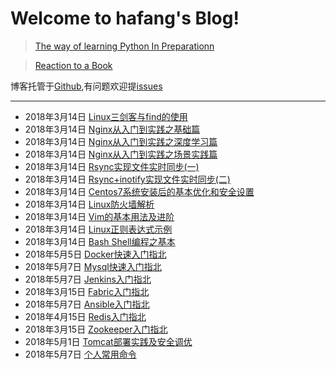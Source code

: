 # Welcome to hafang's Blog!

> [The way of learning Python In Preparationn](http://www.hafang.top)

> [Reaction to a Book](http://www.hafang.top/article/reaction-to-book)

博客托管于[Github](https://github.com/chenfan0307/blog),有问题欢迎提[issues](https://github.com/chenfan0307/blog/issues)

---
- 2018年3月14日 [Linux三剑客与find的使用](https://www.hafang.top/article/linux-three-swordsman-and-find)
- 2018年3月14日 [Nginx从入门到实践之基础篇](https://www.hafang.top/article/nginx-from-entry-to-practice)
- 2018年3月14日 [Nginx从入门到实践之深度学习篇](https://www.hafang.top/article/nginx-depth-study)
- 2018年3月14日 [Nginx从入门到实践之场景实践篇](https://www.hafang.top/article/nginx--from-the-introductory-to-practice-series-of-scenes-practice-articles)
- 2018年3月14日 [Rsync实现文件实时同步(一)](https://www.hafang.top/article/rsync-synchronize-one)
- 2018年3月14日 [Rsync+inotify实现文件实时同步(二)](https://www.hafang.top/article/rsync-inotify-synchronize-two)
- 2018年3月14日 [Centos7系统安装后的基本优化和安全设置](https://www.hafang.top/article/Centos7-basic-optimized-system-installation)
- 2018年3月14日 [Linux防火墙解析](https://www.hafang.top/article/linux-iptables-guide)
- 2018年3月14日 [Vim的基本用法及进阶](https://www.hafang.top/article/vim-basic-use)
- 2018年3月14日 [Linux正则表达式示例](https://www.hafang.top/article/Linux-regular-expressions)
- 2018年3月14日 [Bash Shell编程之基本](https://www.hafang.top/article/Bash-Shell-Programming-guide)
- 2018年5月5日 [Docker快速入门指北](https://www.hafang.top/article/docker-quick-start-guide)
- 2018年5月7日 [Mysql快速入门指北](https://www.hafang.top/article/mysql-quick-start-guide)
- 2018年5月7日 [Jenkins入门指北](https://www.hafang.top/article/jenkins-quick-start-guide)
- 2018年3月15日 [Fabric入门指北](ttps://www.hafang.top/article/fabric-quick-start-guide)
- 2018年5月7日 [Ansible入门指北](https://www.hafang.top/article/ansible-quick-start-guide)
- 2018年4月15日 [Redis入门指北](https://www.hafang.top/article/redis-quick-start-guide)
- 2018年3月15日 [Zookeeper入门指北](https://www.hafang.top/article/zookeeper-quick-start-guide)
- 2018年5月1日 [Tomcat部署实践及安全调优](https://www.hafang.top/article/tomcat-quick-start-guide)
- 2018年5月7日 [个人常用命令](https://www.hafang.top/article/usuall_use_command)
